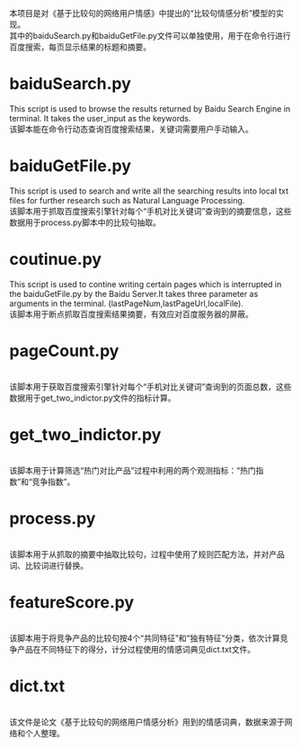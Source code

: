 本项目是对《基于比较句的网络用户情感》中提出的“比较句情感分析”模型的实现。
<br>其中的baiduSearch.py和baiduGetFile.py文件可以单独使用，用于在命令行进行百度搜索，每页显示结果的标题和摘要。

# baiduSearch.py
This script is used to browse the results returned by Baidu Search Engine in terminal. It takes the user_input as the keywords.
<br>该脚本能在命令行动态查询百度搜索结果，关键词需要用户手动输入。

# baiduGetFile.py
This script is used to search and write all the searching results into local txt files for further research such as Natural Language Processing.
<br>该脚本用于抓取百度搜索引擎针对每个“手机对比关键词”查询到的摘要信息，这些数据用于process.py脚本中的比较句抽取。

# coutinue.py
This script is used to contine writing certain pages which is interrupted in the baiduGetFile.py by the Baidu Server.It takes three parameter as arguments in the terminal. (lastPageNum,lastPageUrl,localFile).
<br>该脚本用于断点抓取百度搜索结果摘要，有效应对百度服务器的屏蔽。

# pageCount.py
<br>该脚本用于获取百度搜索引擎针对每个“手机对比关键词”查询到的页面总数，这些数据用于get_two_indictor.py文件的指标计算。

# get_two_indictor.py
<br>该脚本用于计算筛选“热门对比产品”过程中利用的两个观测指标：“热门指数”和“竞争指数”。

# process.py
<br>该脚本用于从抓取的摘要中抽取比较句，过程中使用了规则匹配方法，并对产品词、比较词进行替换。

# featureScore.py
<br>该脚本用于将竞争产品的比较句按4个“共同特征”和“独有特征”分类，依次计算竞争产品在不同特征下的得分，计分过程使用的情感词典见dict.txt文件。

# dict.txt
<br>该文件是论文《基于比较句的网络用户情感分析》用到的情感词典，数据来源于网络和个人整理。
